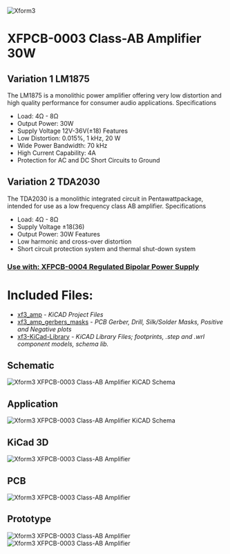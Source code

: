 ![Xform3](https://i.imgur.com/pRafEib.png)

# XFPCB-0003 Class-AB Amplifier 30W

## Variation 1 LM1875
The LM1875 is a monolithic power amplifier offering very low distortion and high quality performance for consumer audio applications.
  Specifications 
- Load: 4Ω - 8Ω 
- Output Power: 30W
- Supply Voltage 12V-36V(±18)
  Features
- Low Distortion: 0.015%, 1 kHz, 20 W
- Wide Power Bandwidth: 70 kHz
- High Current Capability: 4A
- Protection for AC and DC Short Circuits to Ground

## Variation 2 TDA2030
The TDA2030 is a monolithic integrated circuit in Pentawattpackage, intended for use as a low frequency class AB amplifier.
  Specifications 
- Load: 4Ω - 8Ω 
- Supply Voltage ±18(36)
- Output Power: 30W
  Features
- Low harmonic and cross-over distortion
- Short circuit protection system and thermal shut-down system

### [Use with: XFPCB-0004 Regulated Bipolar Power Supply](https://github.com/xform3/xfpcb-0004-psu)

# Included Files:
* [xf3_amp](https://github.com/xform3/xfpcb-0003-amp/tree/master/xf3_amp)  - *KiCAD Project Files*
* [xf3_amp_gerbers_masks](https://github.com/xform3/xfpcb-0003-amp/tree/master/xf3_amp_gerbers_masks) - *PCB Gerber, Drill, Silk/Solder Masks, Positive and Negative plots*
* [xf3-KiCad-Library](https://github.com/xform3/xf3-KiCad-Library)  - *KiCAD Library Files; footprints, .step and .wrl component models, schema lib.*


## Schematic
![Xform3 XFPCB-0003 Class-AB Amplifier KiCAD Schema](../master/graphics/schema_channel_lm1875.png)

## Application
![Xform3 XFPCB-0003 Class-AB Amplifier KiCAD Schema](../master/graphics/XF3_amp_application_.png.png)
 
## KiCad 3D
![Xform3 XFPCB-0003 Class-AB Amplifier](../master/graphics/channel_lm1875_top.png)

## PCB
![Xform3 XFPCB-0003 Class-AB Amplifier](../master/graphics/pcb_lm1875_clad.png)

## Prototype
![Xform3 XFPCB-0003 Class-AB Amplifier](../master/graphics/channel_lm1875_front.png)
![Xform3 XFPCB-0003 Class-AB Amplifier](../master/graphics/channel_lm1875_front2.png)

